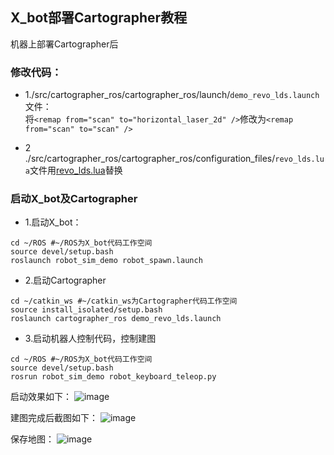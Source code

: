 ## X_bot部署Cartographer教程

机器上部署Cartographer后
### 修改代码：
- 1./src/cartographer_ros/cartographer_ros/launch/`demo_revo_lds.launch`文件：
 <br>将`<remap from="scan" to="horizontal_laser_2d" />`修改为`<remap from="scan" to="scan" />`<remap from="scan" to="scan" />

- 2 ./src/cartographer_ros/cartographer_ros/configuration_files/`revo_lds.lua`文件用[revo_lds.lua](/uploads/ffb6c51da11556041c2fb0fcf3f64803/revo_lds.lua)替换
### 启动X_bot及Cartographer
- 1.启动X_bot：
```
cd ~/ROS #~/ROS为X_bot代码工作空间
source devel/setup.bash
roslaunch robot_sim_demo robot_spawn.launch
```
- 2.启动Cartographer
```
cd ~/catkin_ws #~/catkin_ws为Cartographer代码工作空间
source install_isolated/setup.bash
roslaunch cartographer_ros demo_revo_lds.launch
```
- 3.启动机器人控制代码，控制建图
```
cd ~/ROS #~/ROS为X_bot代码工作空间
source devel/setup.bash
rosrun robot_sim_demo robot_keyboard_teleop.py
```
启动效果如下：
![image](/uploads/b25a5e234f9b3cb6d3b61b2b9d10f5c4/image.png)

建图完成后截图如下：
![image](/uploads/e9c54b604a81dd93d1c6eee25bc5d9bc/image.png)

保存地图：
![image](/uploads/7b8d531647c0b6c0c9eb24727e973deb/image.png)
